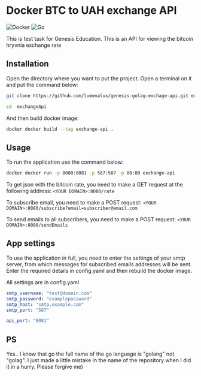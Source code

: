 # **Docker BTC to UAH exchange API**
![Docker](https://img.shields.io/badge/docker-%230db7ed.svg?style=for-the-badge&logo=docker&logoColor=white)
![Go](https://img.shields.io/badge/go-%2300ADD8.svg?style=for-the-badge&logo=go&logoColor=white)

This is test task for Genesis Education. This is an API for viewing the bitcoin hryvnia exchange rate

## Installation
Open the directory where you want to put the project. Open a terminal on it
and put the command below:
```bash
git clone https://github.com/lumenalux/genesis-golag-exchage-api.git exchangeApi
```

```bash
cd  exchangeApi
```
And then build docker image:
```bash
docker docker build --tag exchange-api .
```

## Usage
To run the application use the command below:
```bash
docker docker run -p 8080:8081 -p 587:587 -p 80:80 exchange-api
```

To get json with the bitcoin rate, you need to make a GET request
at the following address: ```<YOUR DOMAIN>:8080/rate```

To subscribe email, you need to make a POST request: 
```<YOUR DOMAIN>:8080/subscribe?email=subscriber@email.com```

To send emails to all subscribers, you need to make a POST request: 
```<YOUR DOMAIN>:8080/sendEmails```

## App settings
To use the application in full, you need to enter the settings of
your smtp server, from which messages for subscribed emails
addresses will be sent. Enter the required details in config.yaml
and then rebuild the docker image.

All settings are in config.yaml
```yaml
smtp_username: "test@domain.com"
smtp_password: "examplepassword"
smtp_host: "smtp.example.com"
smtp_port: "587"

api_port: "8081"
```

## PS
Yes.. I know that go the full name of the go language is "golang" not "golag". I just made a little mistake in the name of the repository when I did it in a hurry. Please forgive me)
